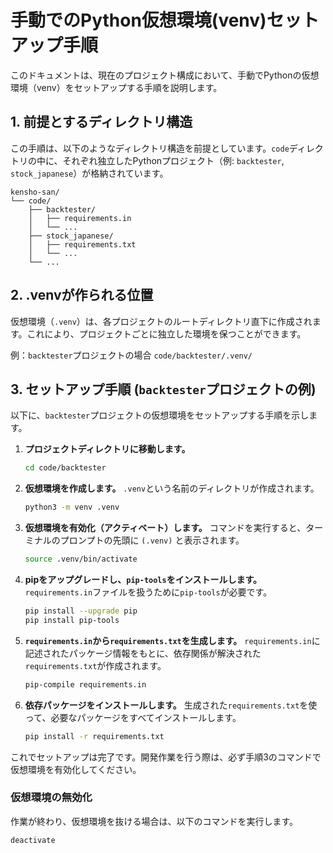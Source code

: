 # 手動でのPython仮想環境(venv)セットアップ手順

このドキュメントは、現在のプロジェクト構成において、手動でPythonの仮想環境（venv）をセットアップする手順を説明します。

## 1. 前提とするディレクトリ構造

この手順は、以下のようなディレクトリ構造を前提としています。`code`ディレクトリの中に、それぞれ独立したPythonプロジェクト（例: `backtester`, `stock_japanese`）が格納されています。

```
kensho-san/
└── code/
    ├── backtester/
    │   ├── requirements.in
    │   └── ...
    ├── stock_japanese/
    │   ├── requirements.txt
    │   └── ...
    └── ...
```

## 2. .venvが作られる位置

仮想環境（`.venv`）は、各プロジェクトのルートディレクトリ直下に作成されます。これにより、プロジェクトごとに独立した環境を保つことができます。

例：`backtester`プロジェクトの場合
`code/backtester/.venv/`

## 3. セットアップ手順 (`backtester`プロジェクトの例)

以下に、`backtester`プロジェクトの仮想環境をセットアップする手順を示します。

1.  **プロジェクトディレクトリに移動します。**
    ```bash
    cd code/backtester
    ```

2.  **仮想環境を作成します。**
    `.venv`という名前のディレクトリが作成されます。
    ```bash
    python3 -m venv .venv
    ```

3.  **仮想環境を有効化（アクティベート）します。**
    コマンドを実行すると、ターミナルのプロンプトの先頭に `(.venv)` と表示されます。
    ```bash
    source .venv/bin/activate
    ```

4.  **pipをアップグレードし、`pip-tools`をインストールします。**
    `requirements.in`ファイルを扱うために`pip-tools`が必要です。
    ```bash
    pip install --upgrade pip
    pip install pip-tools
    ```

5.  **`requirements.in`から`requirements.txt`を生成します。**
    `requirements.in`に記述されたパッケージ情報をもとに、依存関係が解決された`requirements.txt`が作成されます。
    ```bash
    pip-compile requirements.in
    ```

6.  **依存パッケージをインストールします。**
    生成された`requirements.txt`を使って、必要なパッケージをすべてインストールします。
    ```bash
    pip install -r requirements.txt
    ```

これでセットアップは完了です。開発作業を行う際は、必ず手順3のコマンドで仮想環境を有効化してください。

### 仮想環境の無効化

作業が終わり、仮想環境を抜ける場合は、以下のコマンドを実行します。

```bash
deactivate
```
